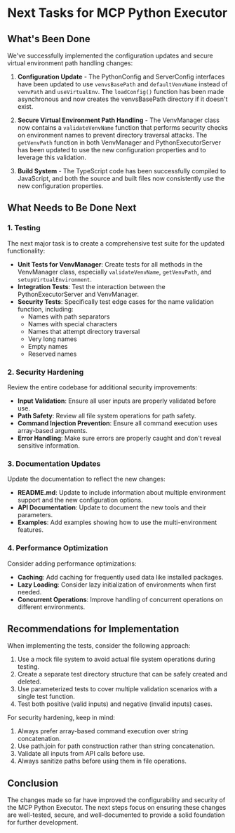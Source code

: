 # Next Tasks for MCP Python Executor

## What's Been Done

We've successfully implemented the configuration updates and secure virtual environment path handling changes:

1. **Configuration Update** - The PythonConfig and ServerConfig interfaces have been updated to use `venvsBasePath` and `defaultVenvName` instead of `venvPath` and `useVirtualEnv`. The `loadConfig()` function has been made asynchronous and now creates the venvsBasePath directory if it doesn't exist.

2. **Secure Virtual Environment Path Handling** - The VenvManager class now contains a `validateVenvName` function that performs security checks on environment names to prevent directory traversal attacks. The `getVenvPath` function in both VenvManager and PythonExecutorServer has been updated to use the new configuration properties and to leverage this validation.

3. **Build System** - The TypeScript code has been successfully compiled to JavaScript, and both the source and built files now consistently use the new configuration properties.

## What Needs to Be Done Next

### 1. Testing

The next major task is to create a comprehensive test suite for the updated functionality:

- **Unit Tests for VenvManager**: Create tests for all methods in the VenvManager class, especially `validateVenvName`, `getVenvPath`, and `setupVirtualEnvironment`.
- **Integration Tests**: Test the interaction between the PythonExecutorServer and VenvManager.
- **Security Tests**: Specifically test edge cases for the name validation function, including:
  - Names with path separators
  - Names with special characters
  - Names that attempt directory traversal
  - Very long names
  - Empty names
  - Reserved names

### 2. Security Hardening

Review the entire codebase for additional security improvements:

- **Input Validation**: Ensure all user inputs are properly validated before use.
- **Path Safety**: Review all file system operations for path safety.
- **Command Injection Prevention**: Ensure all command execution uses array-based arguments.
- **Error Handling**: Make sure errors are properly caught and don't reveal sensitive information.

### 3. Documentation Updates

Update the documentation to reflect the new changes:

- **README.md**: Update to include information about multiple environment support and the new configuration options.
- **API Documentation**: Update to document the new tools and their parameters.
- **Examples**: Add examples showing how to use the multi-environment features.

### 4. Performance Optimization

Consider adding performance optimizations:

- **Caching**: Add caching for frequently used data like installed packages.
- **Lazy Loading**: Consider lazy initialization of environments when first needed.
- **Concurrent Operations**: Improve handling of concurrent operations on different environments.

## Recommendations for Implementation

When implementing the tests, consider the following approach:

1. Use a mock file system to avoid actual file system operations during testing.
2. Create a separate test directory structure that can be safely created and deleted.
3. Use parameterized tests to cover multiple validation scenarios with a single test function.
4. Test both positive (valid inputs) and negative (invalid inputs) cases.

For security hardening, keep in mind:

1. Always prefer array-based command execution over string concatenation.
2. Use path.join for path construction rather than string concatenation.
3. Validate all inputs from API calls before use.
4. Always sanitize paths before using them in file operations.

## Conclusion

The changes made so far have improved the configurability and security of the MCP Python Executor. The next steps focus on ensuring these changes are well-tested, secure, and well-documented to provide a solid foundation for further development.
